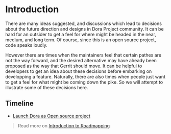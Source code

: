 # Introduction

There are many ideas suggested, and discussions which lead to decisions about the future direction and designs in Dora Project community. It can be hard for an outsider to get a feel for where might be headed in the near, medium, and long term. Of course, since this is an open source project, code speaks loudly.

However there are times when the maintainers feel that certain pathes are not the way forward, and the desired alternative may have already been proposed as the way that Gerrit should move. It can be helpful to developers to get an idea about these decisions before embarking on developping a feature. Naturally, there are also times when people just want to get a feel for what might be coming down the pike. So we will attempt to illustrate some of these decisions
here.

## Timeline

<!-- This section organizes tasks needed to complete your project around milestones, mapping out what you're working on now and where it's going next. This can be as simple as a list of issues in your issue tracker. -->

- [Launch Dora as Open source project](https://github.com/doraproject/doraproject/projects/1)

> Read more on [Introduction to Roadmapping](https://mozillascience.github.io/working-open-workshop/roadmapping/)
